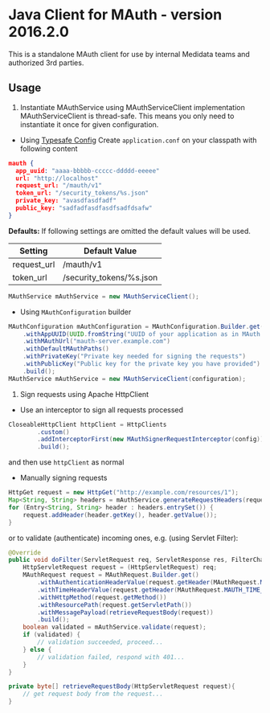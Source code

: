 # Java Client for MAuth - version 2016.2.0

This is a standalone MAuth client for use by internal Medidata teams and authorized 3rd parties.

## Usage

1. Instantiate MAuthService using MAuthServiceClient implementation
MAuthServiceClient is thread-safe. This means you only need to instantiate it once for given configuration.
  * Using [Typesafe Config](https://github.com/typesafehub/config)
  Create `application.conf` on your classpath with following content
```json
mauth {
  app_uuid: "aaaa-bbbbb-ccccc-ddddd-eeeee"
  url: "http://localhost"
  request_url: "/mauth/v1"
  token_url: "/security_tokens/%s.json"
  private_key: "avasdfasdfadf"
  public_key: "sadfadfasdfasdfsadfdsafw"
}
```

**Defaults:**
If following settings are omitted the default values will be used.

| Setting     | Default Value |
| ----------- | ------------- |
| request_url | /mauth/v1     |
| token_url   | /security_tokens/%s.json  |
        
```java
MAuthService mAuthService = new MAuthServiceClient();
```
        
  * Using `MAuthConfiguration` builder
```java
MAuthConfiguration mAuthConfiguration = MAuthConfiguration.Builder.get()
    .withAppUUID(UUID.fromString("UUID of your application as in MAuth registry"))
    .withMAuthUrl("mauth-server.example.com")
    .withDefaultMAuthPaths()
    .withPrivateKey("Private key needed for signing the requests")
    .withPublicKey("Public key for the private key you have provided")
    .build();
MAuthService mAuthService = new MAuthServiceClient(configuration);
```
1. Sign requests using Apache HttpClient
  * Use an interceptor to sign all requests processed
```java
CloseableHttpClient httpClient = HttpClients
        .custom()
        .addInterceptorFirst(new MAuthSignerRequestInterceptor(config))
        .build();
```
and then use `httpClient` as normal
  * Manually signing requests
```java
HttpGet request = new HttpGet("http://example.com/resources/1");
Map<String, String> headers = mAuthService.generateRequestHeaders(request.getMethod(), "/resources/1", null);
for (Entry<String, String> header : headers.entrySet()) {
    request.addHeader(header.getKey(), header.getValue());
}
```
or to validate (authenticate) incoming ones, e.g. (using Servlet Filter):
```java
@Override
public void doFilter(ServletRequest req, ServletResponse res, FilterChain chain) throws IOException, ServletException {
    HttpServletRequest request = (HttpServletRequest) req;
    MAuthRequest request = MAuthRequest.Builder.get()
        .withAuthenticationHeaderValue(request.getHeader(MAuthRequest.MAUTH_AUTHENTICATION_HEADER_NAME))
        .withTimeHeaderValue(request.getHeader(MAuthRequest.MAUTH_TIME_HEADER_NAME))
        .withHttpMethod(request.getMethod())
        .withResourcePath(request.getServletPath())
        .withMessagePayload(retrieveRequestBody(request))
        .build();
    boolean validated = mAuthService.validate(request);
    if (validated) {
        // validation succeeded, proceed...
    } else {
        // validation failed, respond with 401...
    }
}

private byte[] retrieveRequestBody(HttpServletRequest request){
    // get request body from the request...
}
```
